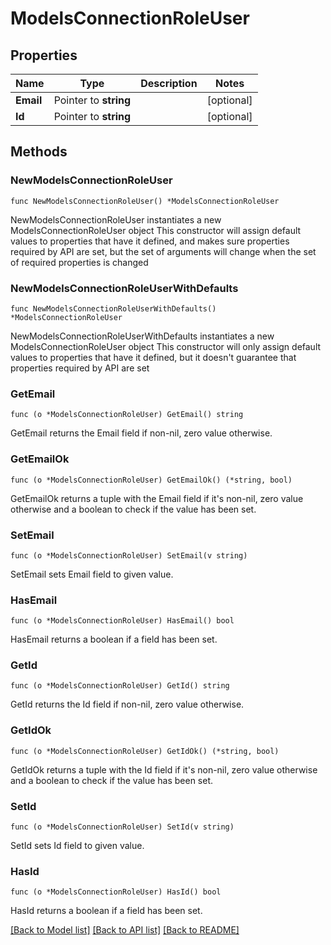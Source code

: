 # ModelsConnectionRoleUser

## Properties

Name | Type | Description | Notes
------------ | ------------- | ------------- | -------------
**Email** | Pointer to **string** |  | [optional] 
**Id** | Pointer to **string** |  | [optional] 

## Methods

### NewModelsConnectionRoleUser

`func NewModelsConnectionRoleUser() *ModelsConnectionRoleUser`

NewModelsConnectionRoleUser instantiates a new ModelsConnectionRoleUser object
This constructor will assign default values to properties that have it defined,
and makes sure properties required by API are set, but the set of arguments
will change when the set of required properties is changed

### NewModelsConnectionRoleUserWithDefaults

`func NewModelsConnectionRoleUserWithDefaults() *ModelsConnectionRoleUser`

NewModelsConnectionRoleUserWithDefaults instantiates a new ModelsConnectionRoleUser object
This constructor will only assign default values to properties that have it defined,
but it doesn't guarantee that properties required by API are set

### GetEmail

`func (o *ModelsConnectionRoleUser) GetEmail() string`

GetEmail returns the Email field if non-nil, zero value otherwise.

### GetEmailOk

`func (o *ModelsConnectionRoleUser) GetEmailOk() (*string, bool)`

GetEmailOk returns a tuple with the Email field if it's non-nil, zero value otherwise
and a boolean to check if the value has been set.

### SetEmail

`func (o *ModelsConnectionRoleUser) SetEmail(v string)`

SetEmail sets Email field to given value.

### HasEmail

`func (o *ModelsConnectionRoleUser) HasEmail() bool`

HasEmail returns a boolean if a field has been set.

### GetId

`func (o *ModelsConnectionRoleUser) GetId() string`

GetId returns the Id field if non-nil, zero value otherwise.

### GetIdOk

`func (o *ModelsConnectionRoleUser) GetIdOk() (*string, bool)`

GetIdOk returns a tuple with the Id field if it's non-nil, zero value otherwise
and a boolean to check if the value has been set.

### SetId

`func (o *ModelsConnectionRoleUser) SetId(v string)`

SetId sets Id field to given value.

### HasId

`func (o *ModelsConnectionRoleUser) HasId() bool`

HasId returns a boolean if a field has been set.


[[Back to Model list]](../README.md#documentation-for-models) [[Back to API list]](../README.md#documentation-for-api-endpoints) [[Back to README]](../README.md)


